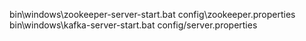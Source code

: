 bin\windows\zookeeper-server-start.bat  config\zookeeper.properties
bin\windows\kafka-server-start.bat config/server.properties